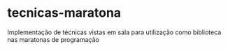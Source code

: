 # tecnicas-maratona
Implementação de técnicas vistas em sala para utilização como biblioteca nas maratonas de programação

